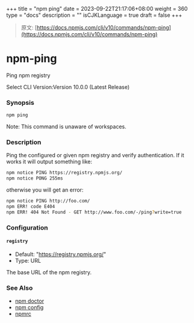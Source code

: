 +++
title = "npm ping"
date = 2023-09-22T21:17:06+08:00
weight = 360
type = "docs"
description = ""
isCJKLanguage = true
draft = false
+++

> 原文: [https://docs.npmjs.com/cli/v10/commands/npm-ping](https://docs.npmjs.com/cli/v10/commands/npm-ping)

# npm-ping

Ping npm registry

Select CLI Version:Version 10.0.0 (Latest Release)

### Synopsis



```bash
npm ping
```

Note: This command is unaware of workspaces.

### Description

Ping the configured or given npm registry and verify authentication. If it works it will output something like:



```bash
npm notice PING https://registry.npmjs.org/
npm notice PONG 255ms
```

otherwise you will get an error:



```bash
npm notice PING http://foo.com/
npm ERR! code E404
npm ERR! 404 Not Found - GET http://www.foo.com/-/ping?write=true
```

### Configuration

#### `registry`

- Default: "https://registry.npmjs.org/"
- Type: URL

The base URL of the npm registry.

### See Also

- [npm doctor](https://docs.npmjs.com/cli/v10/commands/npm-doctor)
- [npm config](https://docs.npmjs.com/cli/v10/commands/npm-config)
- [npmrc](https://docs.npmjs.com/cli/v10/configuring-npm/npmrc)
